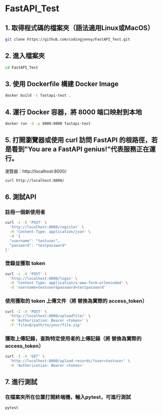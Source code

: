 # FastAPI_Test
## 1. 取得程式碼的檔案夾（語法適用Linux或MacOS）
```bash
git clone https://github.com/codingjenny/FastAPI_Test.git
```
## 2. 進入檔案夾
```bash
cd FastAPI_Test
```
## 3. 使用 Dockerfile 構建 Docker Image
```bash
docker build -t fastapi-test .
```

## 4. 運行 Docker 容器，將 8000 端口映射到本地
```bash
docker run -d -p 8000:8000 fastapi-test
```
## 5. 打開瀏覽器或使用 curl 訪問 FastAPI 的根路徑，若是看到"You are a FastAPI genius!”代表服務正在運行。
瀏覽器：http://localhost:8000/
```bash
curl http://localhost:8000/
```

## 6. 測試API

### 註冊一個新使用者
```bash 
curl -i -X 'POST' \
  'http://localhost:8000/register' \
  -H 'Content-Type: application/json' \
  -d '{
  "username": "testuser",
  "password": "testpassword"
}'
```

### 登錄並獲取 token
```bash
curl -i -X 'POST' \
  'http://localhost:8000/login' \
  -H 'Content-Type: application/x-www-form-urlencoded' \
  -d 'username=testuser&password=testpassword'
```

### 使用獲取的 token 上傳文件（將 <token> 替換為實際的 access_token）
```bash
curl -I -X 'POST' \
  'http://localhost:8000/uploadfile/' \
  -H 'Authorization: Bearer <token>' \
  -F 'file=@/path/to/your/file.zip'
```

### 獲取上傳記錄，查詢特定使用者的上傳記錄（將 <token> 替換為實際的 access_token）
```bash
curl -I -X 'GET' \
  'http://localhost:8000/upload-records/?user=testuser' \
  -H 'Authorization: Bearer <token>'
```

## 7. 進行測試
### 在檔案夾所在位置打開終端機，輸入pytest，可進行測試
```bash
pytest
``` 
